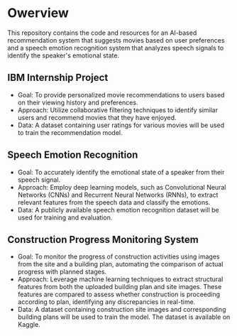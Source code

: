 # Owerview
This repository contains the code and resources for an AI-based recommendation system that suggests movies based on user preferences and a speech emotion recognition system that analyzes speech signals to identify the speaker's emotional state.
## IBM Internship Project
* Goal: To provide personalized movie recommendations to users based on their viewing history and preferences.
* Approach: Utilize collaborative filtering techniques to identify similar users and recommend movies that they have enjoyed.
* Data: A dataset containing user ratings for various movies will be used to train the recommendation model.
## Speech Emotion Recognition
* Goal: To accurately identify the emotional state of a speaker from their speech signal.
* Approach: Employ deep learning models, such as Convolutional Neural Networks (CNNs) and Recurrent Neural Networks (RNNs), to extract relevant features from the speech data and classify the emotions.
* Data: A publicly available speech emotion recognition dataset will be used for training and evaluation.
## Construction Progress Monitoring System
* Goal: To monitor the progress of construction activities using images from the site and a building plan, automating the comparison of actual progress with planned stages.
* Approach: Leverage machine learning techniques to extract structural features from both the uploaded building plan and site images. These features are compared to assess whether construction is proceeding according to plan, identifying any discrepancies in real-time.
* Data: A dataset containing construction site images and corresponding building plans will be used to train the model. The dataset is available on Kaggle.
